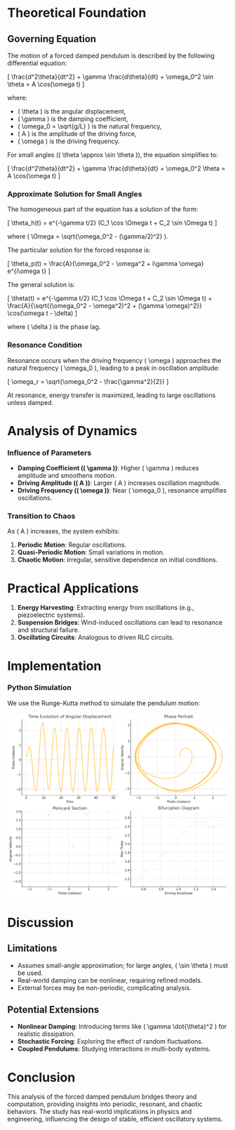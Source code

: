 # Theoretical Foundation

## Governing Equation
The motion of a forced damped pendulum is described by the following differential equation:

\[
\frac{d^2\theta}{dt^2} + \gamma \frac{d\theta}{dt} + \omega_0^2 \sin \theta = A \cos(\omega t)
\]

where:
- \( \theta \) is the angular displacement,
- \( \gamma \) is the damping coefficient,
- \( \omega_0 = \sqrt{g/L} \) is the natural frequency,
- \( A \) is the amplitude of the driving force,
- \( \omega \) is the driving frequency.

For small angles (\( \theta \approx \sin \theta \)), the equation simplifies to:

\[
\frac{d^2\theta}{dt^2} + \gamma \frac{d\theta}{dt} + \omega_0^2 \theta = A \cos(\omega t)
\]

### Approximate Solution for Small Angles
The homogeneous part of the equation has a solution of the form:

\[
\theta_h(t) = e^{-\gamma t/2} (C_1 \cos \Omega t + C_2 \sin \Omega t)
\]

where \( \Omega = \sqrt{\omega_0^2 - (\gamma/2)^2} \).

The particular solution for the forced response is:

\[
\theta_p(t) = \frac{A}{\omega_0^2 - \omega^2 + i\gamma \omega} e^{i\omega t}
\]

The general solution is:

\[
\theta(t) = e^{-\gamma t/2} (C_1 \cos \Omega t + C_2 \sin \Omega t) + \frac{A}{\sqrt{(\omega_0^2 - \omega^2)^2 + (\gamma \omega)^2}} \cos(\omega t - \delta)
\]

where \( \delta \) is the phase lag.

### Resonance Condition
Resonance occurs when the driving frequency \( \omega \) approaches the natural frequency \( \omega_0 \), leading to a peak in oscillation amplitude:

\[
\omega_r = \sqrt{\omega_0^2 - \frac{\gamma^2}{2}}
\]

At resonance, energy transfer is maximized, leading to large oscillations unless damped.

# Analysis of Dynamics

### Influence of Parameters
- **Damping Coefficient (\( \gamma \))**: Higher \( \gamma \) reduces amplitude and smoothens motion.
- **Driving Amplitude (\( A \))**: Larger \( A \) increases oscillation magnitude.
- **Driving Frequency (\( \omega \))**: Near \( \omega_0 \), resonance amplifies oscillations.

### Transition to Chaos
As \( A \) increases, the system exhibits:
1. **Periodic Motion**: Regular oscillations.
2. **Quasi-Periodic Motion**: Small variations in motion.
3. **Chaotic Motion**: Irregular, sensitive dependence on initial conditions.

# Practical Applications
1. **Energy Harvesting**: Extracting energy from oscillations (e.g., piezoelectric systems).
2. **Suspension Bridges**: Wind-induced oscillations can lead to resonance and structural failure.
3. **Oscillating Circuits**: Analogous to driven RLC circuits.

# Implementation

### Python Simulation
We use the Runge-Kutta method to simulate the pendulum motion:

![pendulum](../../_pics/pendemlum.png)

# Discussion

## Limitations
- Assumes small-angle approximation; for large angles, \( \sin \theta \) must be used.
- Real-world damping can be nonlinear, requiring refined models.
- External forces may be non-periodic, complicating analysis.

## Potential Extensions
- **Nonlinear Damping**: Introducing terms like \( \gamma \dot{\theta}^2 \) for realistic dissipation.
- **Stochastic Forcing**: Exploring the effect of random fluctuations.
- **Coupled Pendulums**: Studying interactions in multi-body systems.

# Conclusion
This analysis of the forced damped pendulum bridges theory and computation, providing insights into periodic, resonant, and chaotic behaviors. The study has real-world implications in physics and engineering, influencing the design of stable, efficient oscillatory systems.
